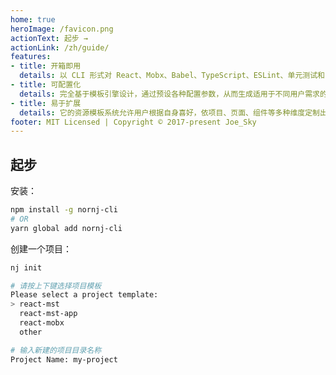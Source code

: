 ```yaml
---
home: true
heroImage: /favicon.png
actionText: 起步 →
actionLink: /zh/guide/
features:
- title: 开箱即用
  details: 以 CLI 形式对 React、Mobx、Babel、TypeScript、ESLint、单元测试和 End-to-end 测试提供开箱即用的支持。
- title: 可配置化
  details: 完全基于模板引擎设计，通过预设各种配置参数，从而生成适用于不同用户需求的各类代码文件。
- title: 易于扩展
  details: 它的资源模板系统允许用户根据自身喜好，依项目、页面、组件等多种维度定制出适合的项目模板。
footer: MIT Licensed | Copyright © 2017-present Joe_Sky
---
```


## 起步

安装：

``` bash
npm install -g nornj-cli
# OR
yarn global add nornj-cli
```

创建一个项目：

``` bash
nj init

# 请按上下键选择项目模板
Please select a project template:
> react-mst
  react-mst-app
  react-mobx
  other

# 输入新建的项目目录名称
Project Name: my-project
```
